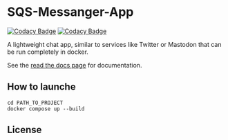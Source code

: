 # SQS-Messanger-App
[![Codacy Badge](https://app.codacy.com/project/badge/Grade/f4799d6abaa74b79ba0d6a69f17c7015)](https://app.codacy.com/gh/Noah-Stud/SQS-Projekt/dashboard?utm_source=gh&utm_medium=referral&utm_content=&utm_campaign=Badge_grade)
[![Codacy Badge](https://app.codacy.com/project/badge/Coverage/f4799d6abaa74b79ba0d6a69f17c7015)](https://app.codacy.com/gh/Noah-Stud/SQS-Projekt/dashboard?utm_source=gh&utm_medium=referral&utm_content=&utm_campaign=Badge_coverage)

A lightweight chat app, similar to services like Twitter or Mastodon that can be run completely in docker.

See the [read the docs page][readthedocs] for documentation.

## How to launche
```
cd PATH_TO_PROJECT
docker compose up --build
```

## License
```
```

[readthedocs]: https://sqs-projekt.readthedocs.io/en/latest/
